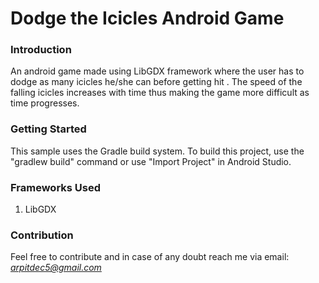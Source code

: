 # Dodge the Icicles Android Game


### Introduction
An android game made using LibGDX framework where the user has to dodge as many icicles he/she can before getting hit .
The speed of the falling icicles increases with time thus making the game more difficult as time progresses.
 

### Getting Started

This sample uses the Gradle build system. To build this project, use the "gradlew build" command or use "Import Project" in Android Studio.


### Frameworks Used

  1. LibGDX
  

### Contribution

Feel free to contribute and in case of any doubt reach me via email: *arpitdec5@gmail.com*
